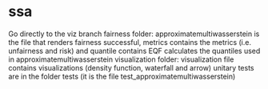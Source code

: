 # ssa 

Go directly to the viz branch 
  fairness folder: approximatemultiwasserstein is the file that renders fairness successful, metrics contains the metrics (i.e. unfairness and risk) and   quantile contains EQF calculates the quantiles used in approximatemultiwasserstein
  visualization folder: visualization file contains visualizations (density function, waterfall and arrow) 
unitary tests are in the folder tests (it is the file test_approximatemultiwasserstein)
